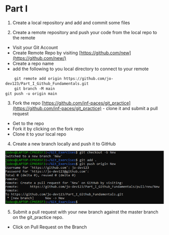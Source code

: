 # Part I

1. Create a local repository and add and commit some files


2. Create a remote repository and push your code from the local repo to the remote
* Visit your Git Account
* Create Remote Repo by visiting   [https://github.com/new](https://github.com/new/)
* Create a repo name
* add the following to you local directory to connect to your remote
```
    git remote add origin https://github.com/jo-dev123/Part_I_Github_Fundamentals.git
    git branch -M main
git push -u origin main
```

3. Fork the repo [https://github.com/inf-paces/git_practice](https://github.com/inf-paces/git_practice) - clone it and submit a pull request

* Get to the repo
* Fork it by clicking on the fork repo 
* Clone it to your local repo
4. Create a new branch locally and push it to GitHub

  ![ push- branch_part_I](Push_Branch.PNG)

5. Submit a pull request with your new branch against the master branch on the git_practice repo.
* Click on Pull Request on the Branch


